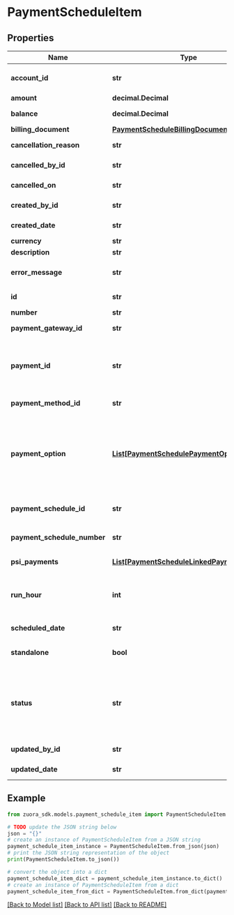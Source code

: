 # PaymentScheduleItem


## Properties

Name | Type | Description | Notes
------------ | ------------- | ------------- | -------------
**account_id** | **str** | ID of the customer account that owns the payment schedule item, for example &#x60;402880e741112b310149b7343ef81234&#x60;.  | [optional] 
**amount** | **decimal.Decimal** | The total amount of the payment schedule.  | [optional] 
**balance** | **decimal.Decimal** | The remaining balance of payment schedule item.  | [optional] 
**billing_document** | [**PaymentScheduleBillingDocument**](PaymentScheduleBillingDocument.md) |  | [optional] 
**cancellation_reason** | **str** | The reason for the cancellation of payment schedule item.  | [optional] 
**cancelled_by_id** | **str** | The ID of the user who cancel the payment schedule item.  | [optional] 
**cancelled_on** | **str** | The date and time when the payment schedule item was cancelled.  | [optional] 
**created_by_id** | **str** | The ID of the user who created the payment schedule item.  | [optional] 
**created_date** | **str** | The date and time when the payment schedule item was created.  | [optional] 
**currency** | **str** | The currency of the payment.  | [optional] 
**description** | **str** | The description of the payment schedule item.  | [optional] 
**error_message** | **str** | The error message indicating if the error is related to the configuration or the payment collection.  | [optional] 
**id** | **str** | ID of the payment schedule item. For example, &#x60;412880e749b72b310149b7343ef81346&#x60;.  | [optional] 
**number** | **str** | Number of the payment schedule item.  | [optional] 
**payment_gateway_id** | **str** | ID of the payment gateway of the payment schedule item.  | [optional] 
**payment_id** | **str** | ID of the payment that is created by the payment schedule item, or linked to the payment schedule item. This field is only available if the request doesn’t specify &#x60;zuora-version&#x60;, or &#x60;zuora-version&#x60; is set to a value equal to or smaller than &#x60;336.0&#x60;.   | [optional] 
**payment_method_id** | **str** | ID of the payment method of the payment schedule item.  | [optional] 
**payment_option** | [**List[PaymentSchedulePaymentOptionFields]**](PaymentSchedulePaymentOptionFields.md) | Container for the paymentOption items, which describe the transactional level rules for processing payments. Currently, only the Gateway Options type is supported.  &#x60;paymentOption&#x60; of the payment schedule takes precedence over &#x60;paymentOption&#x60; of the payment schedule item.  This field is only available if &#x60;zuora-version&#x60; is set to &#x60;337.0&#x60; or later.  | [optional] 
**payment_schedule_id** | **str** | ID of the payment schedule that contains the payment schedule item, for example, &#x60;ID402880e749b72b310149b7343ef80005&#x60;.  | [optional] 
**payment_schedule_number** | **str** | Number of the payment schedule that contains the payment schedule item, for example, &#x60;ID402880e749b72b310149b7343ef80005&#x60;.  | [optional] 
**psi_payments** | [**List[PaymentScheduleLinkedPaymentID]**](PaymentScheduleLinkedPaymentID.md) | Container for payments linked to the payment schedule item.  | [optional] 
**run_hour** | **int** | At which hour in the day in the tenant’s timezone this payment will be collected. If the payment &#x60;runHour&#x60; and &#x60;scheduledDate&#x60; are backdated, the system will collect the payment when the next runHour occurs.  | [optional] 
**scheduled_date** | **str** | The scheduled date when the payment is processed.  | [optional] 
**standalone** | **bool** | Indicates if the payment created by the payment schedule item is a standalone payment or not.  | [optional] 
**status** | **str** | ID of the payment method of the payment schedule item.  - &#x60;Pending&#x60;: Payment schedule item is waiting for processing. - &#x60;Processed&#x60;: The payment has been collected. - &#x60;Error&#x60;: Failed to collect the payment. - &#x60;Canceled&#x60;: After a pending payment schedule item is canceled by the user, the item is marked as &#x60;Canceled&#x60;.  | [optional] 
**updated_by_id** | **str** | The ID of the user who updated the payment schedule item.  | [optional] 
**updated_date** | **str** | The date and time when the payment schedule item was last updated.  | [optional] 

## Example

```python
from zuora_sdk.models.payment_schedule_item import PaymentScheduleItem

# TODO update the JSON string below
json = "{}"
# create an instance of PaymentScheduleItem from a JSON string
payment_schedule_item_instance = PaymentScheduleItem.from_json(json)
# print the JSON string representation of the object
print(PaymentScheduleItem.to_json())

# convert the object into a dict
payment_schedule_item_dict = payment_schedule_item_instance.to_dict()
# create an instance of PaymentScheduleItem from a dict
payment_schedule_item_from_dict = PaymentScheduleItem.from_dict(payment_schedule_item_dict)
```
[[Back to Model list]](../README.md#documentation-for-models) [[Back to API list]](../README.md#documentation-for-api-endpoints) [[Back to README]](../README.md)


